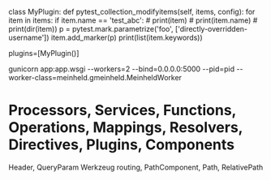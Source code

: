 class MyPlugin:
    def pytest_collection_modifyitems(self, items, config):
        for item in items:
            if item.name == 'test_abc':
                # print(item)
                # print(item.name)
                # print(dir(item))
                p = pytest.mark.parametrize('foo', ['directly-overridden-username'])
                item.add_marker(p)
                print(list(item.keywords))

plugins=[MyPlugin()]

gunicorn app:app.wsgi --workers=2 --bind=0.0.0.0:5000 --pid=pid --worker-class=meinheld.gmeinheld.MeinheldWorker

# Processors, Services, Functions, Operations, Mappings, Resolvers, Directives, Plugins, Components

Header, QueryParam
Werkzeug routing, PathComponent, Path, RelativePath
